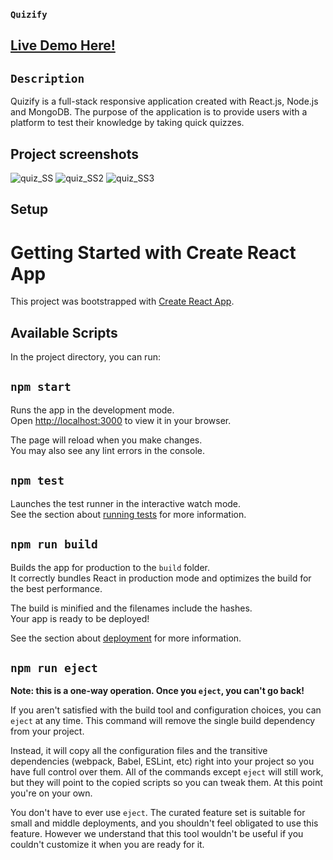### `Quizify`

## <a href="https://quizify-app.vercel.app/"> Live Demo Here!</a>

## `Description`

Quizify is a full-stack responsive application created with React.js, Node.js and MongoDB. 
The purpose of the application is to provide users with a platform to test their knowledge by taking quick quizzes.


## Project screenshots

![quiz_SS](https://github.com/emy247/quiz-app/assets/82291397/edd7622c-0afe-4825-b672-81ae0649a718)
![quiz_SS2](https://github.com/emy247/quiz-app/assets/82291397/21dc9869-cd38-4c84-a977-bda35e14c2cc)
![quiz_SS3](https://github.com/emy247/quiz-app/assets/82291397/c57a454f-e500-4e92-8aee-12f7ed5b9d07)

## Setup

# Getting Started with Create React App

This project was bootstrapped with [Create React App](https://github.com/facebook/create-react-app).

## Available Scripts

In the project directory, you can run:

## `npm start`

Runs the app in the development mode.\
Open [http://localhost:3000](http://localhost:3000) to view it in your browser.

The page will reload when you make changes.\
You may also see any lint errors in the console.

## `npm test`

Launches the test runner in the interactive watch mode.\
See the section about [running tests](https://facebook.github.io/create-react-app/docs/running-tests) for more information.

## `npm run build`

Builds the app for production to the `build` folder.\
It correctly bundles React in production mode and optimizes the build for the best performance.

The build is minified and the filenames include the hashes.\
Your app is ready to be deployed!

See the section about [deployment](https://facebook.github.io/create-react-app/docs/deployment) for more information.

## `npm run eject`

**Note: this is a one-way operation. Once you `eject`, you can't go back!**

If you aren't satisfied with the build tool and configuration choices, you can `eject` at any time. This command will remove the single build dependency from your project.

Instead, it will copy all the configuration files and the transitive dependencies (webpack, Babel, ESLint, etc) right into your project so you have full control over them. All of the commands except `eject` will still work, but they will point to the copied scripts so you can tweak them. At this point you're on your own.

You don't have to ever use `eject`. The curated feature set is suitable for small and middle deployments, and you shouldn't feel obligated to use this feature. However we understand that this tool wouldn't be useful if you couldn't customize it when you are ready for it.

